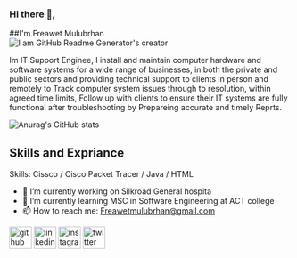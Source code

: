 ### Hi there 👋, 
##I'm Freawet Mulubrhan     
![I am GitHub Readme Generator's creator](https://instagram.fadd1-1.fna.fbcdn.net/v/t51.2885-19/402883888_3830210027307452_5847536395861348127_n.jpg?stp=dst-jpg_s150x150&_nc_ht=instagram.fadd1-1.fna.fbcdn.net&_nc_cat=108&_nc_ohc=4O0AiNk2HOwAX9rWtW9&edm=ABmJApABAAAA&ccb=7-5&oh=00_AfArShvKAKmWZFhBmoO06ipQtxBh7tpw4sToiY1ZkfDdoA&oe=6558E058&_nc_sid=b41fef)

 Im IT Support Enginee, I install and maintain computer hardware and software systems for a wide range of businesses, in both the private and public sectors and providing technical support to clients in person and remotely to Track computer system issues through to resolution, within agreed time limits, Follow up with clients to ensure their IT systems are fully functional after troubleshooting by Prepareing accurate and timely Reprts.


![Anurag's GitHub stats](https://github-readme-stats.vercel.app/api?username=Freawet&theme=dark&show_icons=true)
## Skills and Expriance
Skills: Cissco / Cisco Packet Tracer / Java / HTML 

- 🔭 I’m currently working on Silkroad General hospita 
- 🌱 I’m currently learning MSC in Software Engineering at ACT college 
- 📫 How to reach me: Freawetmulubrhan@gmail.com 


[<img src='https://cdn.jsdelivr.net/npm/simple-icons@3.0.1/icons/github.svg' alt='github' height='40'>](https://github.com/Freawet)  [<img src='https://cdn.jsdelivr.net/npm/simple-icons@3.0.1/icons/linkedin.svg' alt='linkedin' height='40'>](https://www.linkedin.com/in/Freawet/)  [<img src='https://cdn.jsdelivr.net/npm/simple-icons@3.0.1/icons/instagram.svg' alt='instagram' height='40'>](https://www.instagram.com/Haben-Mulu/)  [<img src='https://cdn.jsdelivr.net/npm/simple-icons@3.0.1/icons/twitter.svg' alt='twitter' height='40'>](https://twitter.com/Haben04)  






